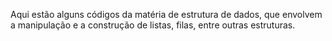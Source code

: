 Aqui estão alguns códigos da matéria de estrutura de dados, que envolvem a manipulação e a construção de listas, filas, entre outras estruturas.
